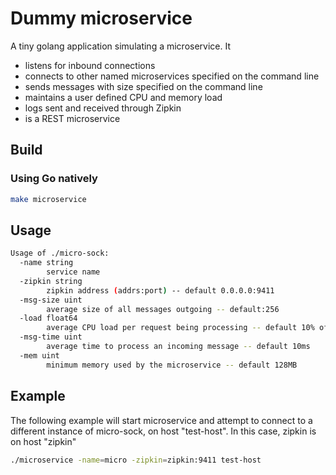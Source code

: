 # Dummy microservice

A tiny golang application simulating a microservice. It

- listens for inbound connections
- connects to other named microservices specified on the command line
- sends messages with size specified on the command line
- maintains a user defined CPU and memory load
- logs sent and received through Zipkin
- is a REST microservice

## Build

### Using Go natively

```bash
make microservice
```

## Usage

```bash
Usage of ./micro-sock:
  -name string
        service name
  -zipkin string
        zipkin address (addrs:port) -- default 0.0.0.0:9411
  -msg-size uint
        average size of all messages outgoing -- default:256
  -load float64
        average CPU load per request being processing -- default 10% of CPU
  -msg-time uint
        average time to process an incoming message -- default 10ms
  -mem uint
        minimum memory used by the microservice -- default 128MB
```

## Example

The following example will start microservice and attempt to connect to a different instance of micro-sock, on host "test-host". In this case, zipkin is on host "zipkin"

```bash
./microservice -name=micro -zipkin=zipkin:9411 test-host
```
